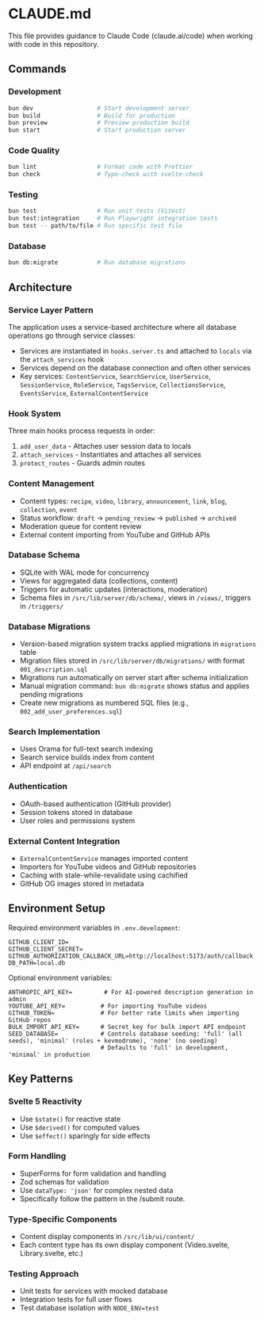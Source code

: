 # CLAUDE.md

This file provides guidance to Claude Code (claude.ai/code) when working with code in this repository.

## Commands

### Development

```bash
bun dev                  # Start development server
bun build                # Build for production
bun preview              # Preview production build
bun start                # Start production server
```

### Code Quality

```bash
bun lint                 # Format code with Prettier
bun check                # Type-check with svelte-check
```

### Testing

```bash
bun test                 # Run unit tests (Vitest)
bun test:integration     # Run Playwright integration tests
bun test -- path/to/file # Run specific test file
```

### Database

```bash
bun db:migrate           # Run database migrations
```

## Architecture

### Service Layer Pattern

The application uses a service-based architecture where all database operations go through service classes:

- Services are instantiated in `hooks.server.ts` and attached to `locals` via the `attach_services` hook
- Services depend on the database connection and often other services
- Key services: `ContentService`, `SearchService`, `UserService`, `SessionService`, `RoleService`, `TagsService`, `CollectionsService`, `EventsService`, `ExternalContentService`

### Hook System

Three main hooks process requests in order:

1. `add_user_data` - Attaches user session data to locals
2. `attach_services` - Instantiates and attaches all services
3. `protect_routes` - Guards admin routes

### Content Management

- Content types: `recipe`, `video`, `library`, `announcement`, `link`, `blog`, `collection`, `event`
- Status workflow: `draft` → `pending_review` → `published` → `archived`
- Moderation queue for content review
- External content importing from YouTube and GitHub APIs

### Database Schema

- SQLite with WAL mode for concurrency
- Views for aggregated data (collections, content)
- Triggers for automatic updates (interactions, moderation)
- Schema files in `/src/lib/server/db/schema/`, views in `/views/`, triggers in `/triggers/`

### Database Migrations

- Version-based migration system tracks applied migrations in `migrations` table
- Migration files stored in `/src/lib/server/db/migrations/` with format `001_description.sql`
- Migrations run automatically on server start after schema initialization
- Manual migration command: `bun db:migrate` shows status and applies pending migrations
- Create new migrations as numbered SQL files (e.g., `002_add_user_preferences.sql`)

### Search Implementation

- Uses Orama for full-text search indexing
- Search service builds index from content
- API endpoint at `/api/search`

### Authentication

- OAuth-based authentication (GitHub provider)
- Session tokens stored in database
- User roles and permissions system

### External Content Integration

- `ExternalContentService` manages imported content
- Importers for YouTube videos and GitHub repositories
- Caching with stale-while-revalidate using cachified
- GitHub OG images stored in metadata

## Environment Setup

Required environment variables in `.env.development`:

```
GITHUB_CLIENT_ID=
GITHUB_CLIENT_SECRET=
GITHUB_AUTHORIZATION_CALLBACK_URL=http://localhost:5173/auth/callback
DB_PATH=local.db
```

Optional environment variables:

```
ANTHROPIC_API_KEY=         # For AI-powered description generation in admin
YOUTUBE_API_KEY=          # For importing YouTube videos
GITHUB_TOKEN=             # For better rate limits when importing GitHub repos
BULK_IMPORT_API_KEY=      # Secret key for bulk import API endpoint
SEED_DATABASE=            # Controls database seeding: 'full' (all seeds), 'minimal' (roles + kevmodrome), 'none' (no seeding)
                          # Defaults to 'full' in development, 'minimal' in production
```

## Key Patterns

### Svelte 5 Reactivity

- Use `$state()` for reactive state
- Use `$derived()` for computed values
- Use `$effect()` sparingly for side effects

### Form Handling

- SuperForms for form validation and handling
- Zod schemas for validation
- Use `dataType: 'json'` for complex nested data
- Specifically follow the pattern in the /submit route.

### Type-Specific Components

- Content display components in `/src/lib/ui/content/`
- Each content type has its own display component (Video.svelte, Library.svelte, etc.)

### Testing Approach

- Unit tests for services with mocked database
- Integration tests for full user flows
- Test database isolation with `NODE_ENV=test`
